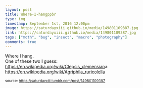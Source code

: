 ```yaml
---
layout: post
title: Where-I-hangppbr
type: img
timestamp: September 1st, 2016 12:00pm
image: https://saturdayxiii.github.io/media/149801109387.jpg
link: https://saturdayxiii.github.io/media/149801109387.jpg
tags: ["moth", "bug", "insect", "macro", "photography"]
comments: true
---
```


Where I hang.
<br/>
One of these two I guess: 
<a href="https://en.wikipedia.org/wiki/Clepsis_clemensiana" target="_blank">https://en.wikipedia.org/wiki/Clepsis_clemensian</a>a 
<a href="https://en.wikipedia.org/wiki/Agriphila_ruricolella" target="_blank">https://en.wikipedia.org/wiki/Agriphila_ruricolella</a><br/>
 
  
<small>source: https://saturdayxiii.tumblr.com/post/149801109387</small>